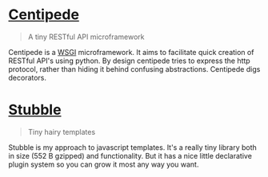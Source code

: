 # [Centipede](http://www.asbjornenge.com/centipede)

> A tiny RESTful API microframework

Centipede is a [WSGI](http://en.wikipedia.org/wiki/Web_Server_Gateway_Interface) microframework. It aims to facilitate quick creation of RESTful API's using python. By design centipede tries to express the http protocol, rather than hiding it behind confusing abstractions. Centipede digs decorators.

# [Stubble](http://www.asbjornenge.com/stubble)

> Tiny hairy templates

Stubble is my approach to javascript templates. It's a really tiny library both in size (552 B gzipped) and functionality. But it has a nice little declarative plugin system so you can grow it most any way you want.
